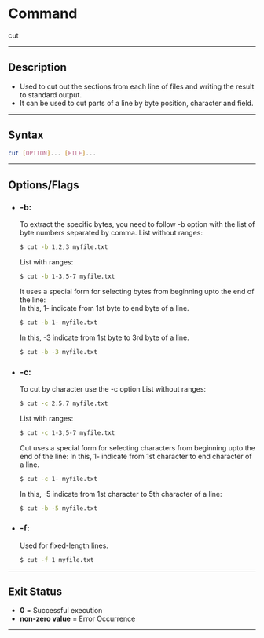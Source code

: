 # Command
cut

---

## Description
- Used to cut out the sections from each line of files and writing the result to standard output.
- It can be used to cut parts of a line by byte position, character and field.

---

## Syntax
```bash
cut [OPTION]... [FILE]...
```

---

## Options/Flags
- ### -b: 
  To extract the specific bytes, you need to follow -b option with the list of byte numbers separated by comma.
  List without ranges:
    ```bash
    $ cut -b 1,2,3 myfile.txt  
    ```   
  List with ranges:
    ```bash
    $ cut -b 1-3,5-7 myfile.txt
    ```
  It uses a special form for selecting bytes from beginning upto the end of the line:  
  In this, 1- indicate from 1st byte to end byte of a line.
    ```bash
    $ cut -b 1- myfile.txt 
    ```
  In this, -3 indicate from 1st byte to 3rd byte of a line.
    ```bash
    $ cut -b -3 myfile.txt 
    ```
- ### -c: 
  To cut by character use the -c option
  List without ranges:
    ```bash
    $ cut -c 2,5,7 myfile.txt 
    ```
  List with ranges:
    ```bash
    $ cut -c 1-3,5-7 myfile.txt 
    ```
  Cut uses a special form for selecting characters from beginning upto the end of the line:
  In this, 1- indicate from 1st character to end character of a line.
    ```bash
    $ cut -c 1- myfile.txt
    ```
  In this, -5 indicate from 1st character to 5th character of a line:
    ```bash
    $ cut -b -5 myfile.txt 
    ```
- ### -f: 
  Used for fixed-length lines.
    ```bash
    $ cut -f 1 myfile.txt
    ```
---

## Exit Status 
- **0** = Successful execution
- **non-zero value** = Error Occurrence

---

